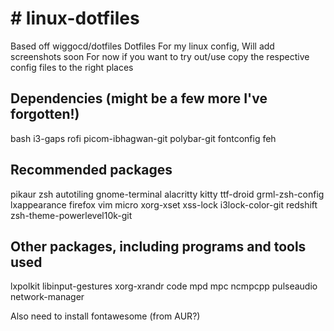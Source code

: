 <h1># linux-dotfiles </h1>
Based off wiggocd/dotfiles
Dotfiles For my linux config, Will add screenshots soon
For now if you want to try out/use copy the respective config files to the right places

<h2>Dependencies (might be a few more I've forgotten!)</h2>

bash i3-gaps rofi picom-ibhagwan-git polybar-git fontconfig feh

<h2>Recommended packages</h2>

pikaur zsh autotiling gnome-terminal alacritty kitty ttf-droid grml-zsh-config lxappearance firefox vim micro xorg-xset xss-lock i3lock-color-git redshift zsh-theme-powerlevel10k-git

<h2>Other packages, including programs and tools used</h2>

lxpolkit libinput-gestures xorg-xrandr code mpd mpc ncmpcpp pulseaudio network-manager

Also need to install fontawesome (from AUR?)
